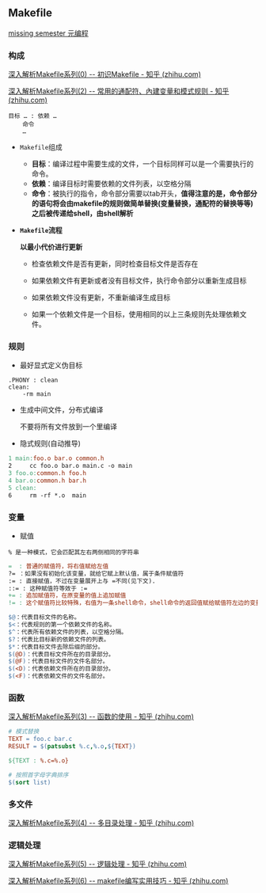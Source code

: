 ## Makefile

[missing semester 元编程](https://missing-semester-cn.github.io/2020/metaprogramming/)

### 构成

[深入解析Makefile系列(0) -- 初识Makefile - 知乎 (zhihu.com)](https://zhuanlan.zhihu.com/p/362908163)

[深入解析Makefile系列(2) -- 常用的通配符、內建变量和模式规则 - 知乎 (zhihu.com)](https://zhuanlan.zhihu.com/p/362915681)

```text
目标 … : 依赖 …
    命令
    …
```

- `Makefile`组成
    - **目标**：编译过程中需要生成的文件，一个目标同样可以是一个需要执行的命令。
    - **依赖**：编译目标时需要依赖的文件列表，以空格分隔
    - **命令**：被执行的指令，命令部分需要以tab开头，**值得注意的是，命令部分的语句将会由makefile的规则做简单替换(变量替换，通配符的替换等等)之后被传递给shell，由shell解析**

- **`Makefile`流程**

  **以最小代价进行更新**

    - 检查依赖文件是否有更新，同时检查目标文件是否存在
    - 如果依赖文件有更新或者没有目标文件，执行命令部分以重新生成目标

    - 如果依赖文件没有更新，不重新编译生成目标

    - 如果一个依赖文件是一个目标，使用相同的以上三条规则先处理依赖文件。

### 规则

- 最好显式定义伪目标

```text
.PHONY : clean
clean:
    -rm main
```

- 生成中间文件，分布式编译

  不要将所有文件放到一个里编译

- 隐式规则(自动推导)

```makefile
1 main:foo.o bar.o common.h
2     cc foo.o bar.o main.c -o main
3 foo.o:common.h foo.h
4 bar.o:common.h bar.h
5 clean:
6     rm -rf *.o  main
```

### 变量

- 赋值
```
% 是一种模式，它会匹配其左右两侧相同的字符串
```

```makefile
=  : 普通的赋值符，将右值赋给左值
?= ：如果没有初始化该变量，就给它赋上默认值，属于条件赋值符
:= : 直接赋值，不过在变量展开上与 =不同(见下文).
::= : 这种赋值符等效于 :=
+= : 追加赋值符，在原变量的值上追加赋值
!= : 这个赋值符比较特殊，右值为一条shell命令，shell命令的返回值赋给赋值符左边的变量.
```

```makefile
$@：代表目标文件的名称。
$<：代表规则的第一个依赖文件的名称。
$^：代表所有依赖文件的列表，以空格分隔。
$?：代表比目标新的依赖文件的列表。
$*：代表目标文件去除后缀的部分。
$(@D)：代表目标文件所在的目录部分。
$(@F)：代表目标文件的文件名部分。
$(<D)：代表依赖文件所在的目录部分。
$(<F)：代表依赖文件的文件名部分。
```



### 函数 

[深入解析Makefile系列(3) -- 函数的使用 - 知乎 (zhihu.com)](https://zhuanlan.zhihu.com/p/362917196)

```makefile
# 模式替换
TEXT = foo.c bar.c
RESULT = $(patsubst %.c,%.o,${TEXT})

${TEXT : %.c=%.o}

# 按照首字母字典排序
$(sort list)
```



### 多文件

[深入解析Makefile系列(4) -- 多目录处理 - 知乎 (zhihu.com)](https://zhuanlan.zhihu.com/p/362922473)



### 逻辑处理

[深入解析Makefile系列(5) -- 逻辑处理 - 知乎 (zhihu.com)](https://zhuanlan.zhihu.com/p/362925982)

[深入解析Makefile系列(6) -- makefile编写实用技巧 - 知乎 (zhihu.com)](https://zhuanlan.zhihu.com/p/362927893)

